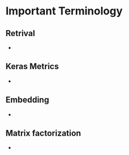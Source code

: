 # Important Terminology

## Retrival
- 
## Keras Metrics
- 
## Embedding
- 
## Matrix factorization
- 

